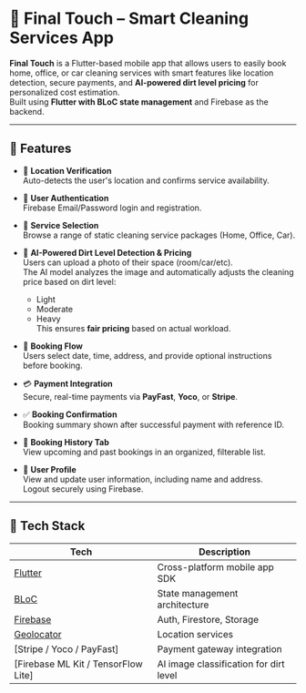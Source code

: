 # 🧼 Final Touch – Smart Cleaning Services App

**Final Touch** is a Flutter-based mobile app that allows users to easily book home, office, or car cleaning services with smart features like location detection, secure payments, and **AI-powered dirt level pricing** for personalized cost estimation.  
Built using **Flutter with BLoC state management** and Firebase as the backend.

---

## 🚀 Features

- 📍 **Location Verification**  
  Auto-detects the user's location and confirms service availability.

- 👤 **User Authentication**  
  Firebase Email/Password login and registration.

- 🧼 **Service Selection**  
  Browse a range of static cleaning service packages (Home, Office, Car).

- 🧠 **AI-Powered Dirt Level Detection & Pricing**  
  Users can upload a photo of their space (room/car/etc).  
  The AI model analyzes the image and automatically adjusts the cleaning price based on dirt level:  
  - Light  
  - Moderate  
  - Heavy  
  This ensures **fair pricing** based on actual workload.

- 📝 **Booking Flow**  
  Users select date, time, address, and provide optional instructions before booking.

- 💳 **Payment Integration**  
  Secure, real-time payments via **PayFast**, **Yoco**, or **Stripe**.

- ✅ **Booking Confirmation**  
  Booking summary shown after successful payment with reference ID.

- 📅 **Booking History Tab**  
  View upcoming and past bookings in an organized, filterable list.

- 👤 **User Profile**  
  View and update user information, including name and address.  
  Logout securely using Firebase.

---

## 📱 Tech Stack

| Tech | Description |
|------|-------------|
| [Flutter](https://flutter.dev/) | Cross-platform mobile app SDK |
| [BLoC](https://bloclibrary.dev/) | State management architecture |
| [Firebase](https://firebase.google.com/) | Auth, Firestore, Storage |
| [Geolocator](https://pub.dev/packages/geolocator) | Location services |
| [Stripe / Yoco / PayFast] | Payment gateway integration |
| [Firebase ML Kit / TensorFlow Lite] | AI image classification for dirt level |


